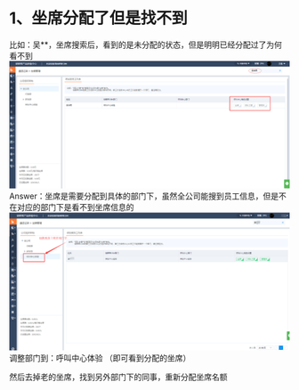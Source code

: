 # 1、坐席分配了但是找不到

比如：吴\*\*，坐席搜索后，看到的是未分配的状态，但是明明已经分配过了为何看不到![](/assets/hujiao1.png)Answer：坐席是需要分配到具体的部门下，虽然全公司能搜到员工信息，但是不在对应的部门下是看不到坐席信息的![](/assets/hujiao2.png)调整部门到：呼叫中心体验   （即可看到分配的坐席）

然后去掉老的坐席，找到另外部门下的同事，重新分配坐席名额

